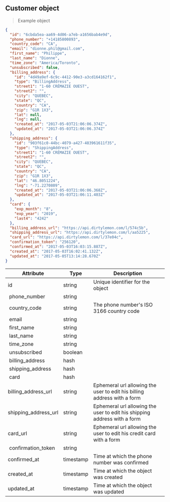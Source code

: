 ## Customer object

> Example object

```json
{
  "id": "6cbda5ea-aa69-4d06-a7eb-a1656bab4e9d",
  "phone_number": "+14185800893",
  "country_code": "CA",
  "email": "dionne.phil@gmail.com",
  "first_name": "Philippe",
  "last_name": "Dionne",
  "time_zone": "America/Toronto",
  "unsubscribed": false,
  "billing_address": {
    "id": "4d49a9ef-6c9c-4412-90e3-a3cd164162f1",
    "type": "BillingAddress",
    "street1": "1-60 CRÉMAZIE OUEST",
    "street2": "",
    "city": "QUEBEC",
    "state": "QC",
    "country": "CA",
    "zip": "G1R 1X3",
    "lat": null,
    "lng": null,
    "created_at": "2017-05-03T21:06:06.374Z",
    "updated_at": "2017-05-03T21:06:06.374Z"
  },
  "shipping_address": {
    "id": "903f61c0-44bc-4079-a427-483961611f35",
    "type": "ShippingAddress",
    "street1": "1-60 CRÉMAZIE OUEST",
    "street2": "",
    "city": "QUEBEC",
    "state": "QC",
    "country": "CA",
    "zip": "G1R 1X3",
    "lat": "46.8051224",
    "lng": "-71.2270809",
    "created_at": "2017-05-03T21:06:06.368Z",
    "updated_at": "2017-05-03T21:06:11.403Z"
  },
  "card": {
    "exp_month": "8",
    "exp_year": "2019",
    "last4": "4242"
  },
  "billing_address_url": "https://api.dirtylemon.com/l/574c5b",
  "shipping_address_url": "https://api.dirtylemon.com/l/aa5225",
  "card_url": "https://api.dirtylemon.com/l/37e04c",
  "confirmation_token": "256120",
  "confirmed_at": "2017-05-03T16:03:15.887Z",
  "created_at": "2017-05-03T16:02:41.132Z",
  "updated_at": "2017-05-05T13:14:28.670Z"
}
```

| Attribute  | Type     | Description |
| ---------- | -------- | ------------|
| id                       | string   | Unique identifier for the object |
| phone_number             | string |  |
| country_code             | string | The phone number's ISO 3166 country code |
| email                    | string |  |
| first_name               | string |  |
| last_name                | string |  |
| time_zone                | string |  |
| unsubscribed             | boolean |  |
| billing_address          | hash |  |
| shipping_address         | hash |  |
| card                     | hash |  |
| billing_address_url      | string | Ephemeral url allowing the user to edit his billing address with a form |
| shipping_address_url     | string | Ephemeral url allowing the user to edit his shipping address with a form |
| card_url                 | string | Ephemeral url allowing the user to edit his credit card with a form |
| confirmation_token       | string |  |
| confirmed_at             | timestamp | Time at which the phone number was confirmed |
| created_at               | timestamp | Time at which the object was created |
| updated_at               | timestamp | Time at which the object was updated |

